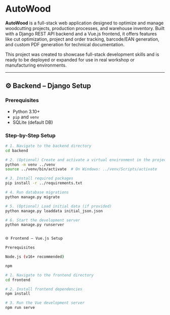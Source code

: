 # AutoWood

**AutoWood** is a full-stack web application designed to optimize and manage woodcutting projects, production processes, and warehouse inventory. Built with a Django REST API backend and a Vue.js frontend, it offers features like cut optimization, project and order tracking, barcode/EAN generation, and custom PDF generation for technical documentation.

This project was created to showcase full-stack development skills and is ready to be deployed or expanded for use in real workshop or manufacturing environments.

---

## ⚙️ Backend – Django Setup

### Prerequisites
- Python 3.10+
- `pip` and `venv`
- SQLite (default DB)

### Step-by-Step Setup

```bash
# 1. Navigate to the backend directory
cd backend

# 2. (Optional) Create and activate a virtual environment in the project root
python -m venv ../venv
source ../venv/bin/activate  # On Windows: ../venv/Scripts/activate

# 3. Install required packages
pip install -r ../requirements.txt

# 4. Run database migrations
python manage.py migrate

# 5. (Optional) Load initial data (if provided)
python manage.py loaddata initial_json.json

# 6. Start the development server
python manage.py runserver


🌐 Frontend – Vue.js Setup

Prerequisites

Node.js (v16+ recommended)

npm 

# 1. Navigate to the frontend directory
cd frontend

# 2. Install frontend dependencies
npm install

# 3. Run the Vue development server
npm run serve
